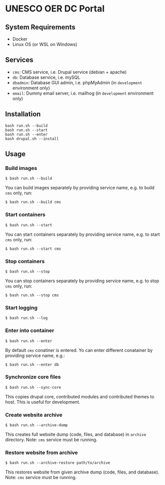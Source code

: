 # UNESCO OER DC Portal

## System Requirements
* Docker
* Linux OS (or WSL on Windows)

## Services
* `cms`: CMS service, i.e. Drupal service (debian + apache)
* `db`: Database service, i.e. mySQL
* `dbadmin`: Database GUI admin, i.e. phpMyAdmin (in `development` environment only)
* `email`: Dummy email server, i.e. mailhog (in `development` environment only)

## Installation
```
bash run.sh --build
bash run.sh --start
bash run.sh --enter
bash drupal.sh --install
```

## Usage

### Build images

```
$ bash run.sh --build
```
You can build images separately by providing service name, e.g. to build `cms` only, run:
```
$ bash run.sh --build cms
```

### Start containers

```
$ bash run.sh --start
```
You can start containers separately by providing service name, e.g. to start `cms` only, run:
```
$ bash run.sh --start cms
```

### Stop containers

```
$ bash run.sh --stop
```
You can stop containers separately by providing service name, e.g. to stop `cms` only, run:
```
$ bash run.sh --stop cms
```

### Start logging

```
$ bash run.sh --log
```

### Enter into container

```
$ bash run.sh --enter
```
By default `cms` conatiner is entered. Yo can enter different conatainer by providing service name, e.g.:
```
$ bash run.sh --enter db
```

### Synchronize core files

```
$ bash run.sh --sync-core
```
This copies drupal core, contributed modules and contributed themes to host. This is useful for development.

### Create website archive

```
$ bash run.sh --archive-dump
```
This creates full website dump (code, files, and database) in `archive` directory.
Note: `cms` service must be running.

### Restore website from archive

```
$ bash run.sh --archive-restore path/to/archive
```
This restores website from given archive dump (code, files, and database).
Note: `cms` service must be running.
